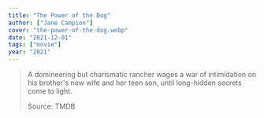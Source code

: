 ```yaml
---
title: "The Power of the Dog"
author: ["Jane Campion"]
cover: "the-power-of-the-dog.webp"
date: "2021-12-01"
tags: ["movie"]
year: "2021"
---
```


> A domineering but charismatic rancher wages a war of intimidation on his brother's new wife and her teen son, until long-hidden secrets come to light.
>
> Source: TMDB
